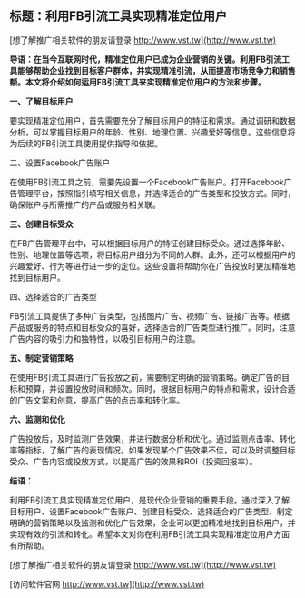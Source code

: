 ## **标题：利用FB引流工具实现精准定位用户**

[想了解推广相关软件的朋友请登录 http://www.vst.tw](http://www.vst.tw)

**导语：在当今互联网时代，精准定位用户已成为企业营销的关键。利用FB引流工具能够帮助企业找到目标客户群体，并实现精准引流，从而提高市场竞争力和销售额。本文将介绍如何运用FB引流工具来实现精准定位用户的方法和步骤。**

**一、了解目标用户**

要实现精准定位用户，首先需要充分了解目标用户的特征和需求。通过调研和数据分析，可以掌握目标用户的年龄、性别、地理位置、兴趣爱好等信息。这些信息将为后续的FB引流工具使用提供指导和依据。

二、设置Facebook广告账户

在使用FB引流工具之前，需要先设置一个Facebook广告账户。打开Facebook广告管理平台，按照指引填写相关信息，并选择适合的广告类型和投放方式。同时，确保账户与所需推广的产品或服务相关联。

**三、创建目标受众**

在FB广告管理平台中，可以根据目标用户的特征创建目标受众。通过选择年龄、性别、地理位置等选项，将目标用户细分为不同的人群。此外，还可以根据用户的兴趣爱好、行为等进行进一步的定位。这些设置将帮助你在广告投放时更加精准地找到目标用户。

四、选择适合的广告类型

FB引流工具提供了多种广告类型，包括图片广告、视频广告、链接广告等。根据产品或服务的特点和目标受众的喜好，选择适合的广告类型进行推广。同时，注意广告内容的吸引力和独特性，以吸引目标用户的注意。

**五、制定营销策略**

在使用FB引流工具进行广告投放之前，需要制定明确的营销策略。确定广告的目标和预算，并设置投放时间和频次。同时，根据目标用户的特点和需求，设计合适的广告文案和创意，提高广告的点击率和转化率。

**六、监测和优化**

广告投放后，及时监测广告效果，并进行数据分析和优化。通过监测点击率、转化率等指标，了解广告的表现情况。如果发现某个广告效果不佳，可以及时调整目标受众、广告内容或投放方式，以提高广告的效果和ROI（投资回报率）。

**结语：**

利用FB引流工具实现精准定位用户，是现代企业营销的重要手段。通过深入了解目标用户、设置Facebook广告账户、创建目标受众、选择适合的广告类型、制定明确的营销策略以及监测和优化广告效果，企业可以更加精准地找到目标用户，并实现有效的引流和转化。希望本文对你在利用FB引流工具实现精准定位用户方面有所帮助。

[想了解推广相关软件的朋友请登录 http://www.vst.tw](http://www.vst.tw)


[访问软件官网 http://www.vst.tw](http://www.vst.tw)

